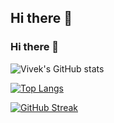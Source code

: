 ## Hi there 👋
### Hi there 👋
![Vivek's GitHub stats](https://github-readme-stats.vercel.app/api?username=vewake&theme=dracula&show_icons=true&include_all_commits=true)



[![Top Langs](https://github-readme-stats.vercel.app/api/top-langs/?username=vewake&layout=compact&theme=dracula)](https://github.com/anuraghazra/github-readme-stats)

[![GitHub Streak](https://streak-stats.demolab.com/?user=vewake&theme=dracula)](https://git.io/streak-stats)

<!--
**vewake/vewake** is a ✨ _special_ ✨ repository because its `README.md` (this file) appears on your GitHub profile.

Here are some ideas to get you started:

- 🔭 I’m currently working on ...
- 🌱 I’m currently learning ...
- 👯 I’m looking to collaborate on ...
- 🤔 I’m looking for help with ...
- 💬 Ask me about ...
- 📫 How to reach me: ...
- 😄 Pronouns: ...
- ⚡ Fun fact: ...
-->
